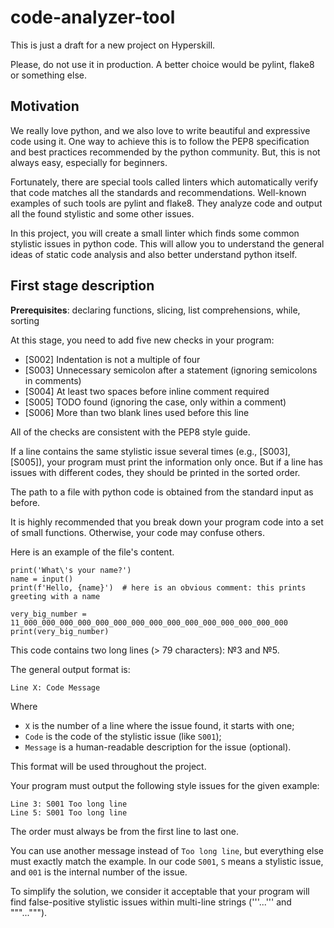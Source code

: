 # code-analyzer-tool
This is just a draft for a new project on Hyperskill.

Please, do not use it in production. A better choice would be pylint, flake8 or something else.

## Motivation

We really love python, and we also love to write beautiful and expressive code using it. 
One way to achieve this is to follow the PEP8 specification and best practices recommended by the python community.
But, this is not always easy, especially for beginners.

Fortunately, there are special tools called linters which automatically verify that code matches all the standards 
and recommendations. Well-known examples of such tools are pylint and flake8. 
They analyze code and output all the found stylistic and some other issues.

In this project, you will create a small linter which finds some common stylistic issues in python code.
This will allow you to understand the general ideas of static code analysis and also better understand python itself.

## First stage description

**Prerequisites**: declaring functions, slicing, list comprehensions, while, sorting

At this stage, you need to add five new checks in your program:
- [S002] Indentation is not a multiple of four 
- [S003] Unnecessary semicolon after a statement (ignoring semicolons in comments)
- [S004] At least two spaces before inline comment required
- [S005] TODO found (ignoring the case, only within a comment) 
- [S006] More than two blank lines used before this line

All of the checks are consistent with the PEP8 style guide.

If a line contains the same stylistic issue several times (e.g., [S003], [S005]), 
your program must print the information only once. But if a line has issues with different codes, 
they should be printed in the sorted order.

The path to a file with python code is obtained from the standard input as before.

It is highly recommended that you break down your program code into a set of small functions.
Otherwise, your code may confuse others.

Here is an example of the file's content.
```
print('What\'s your name?')
name = input()
print(f'Hello, {name}')  # here is an obvious comment: this prints greeting with a name

very_big_number = 11_000_000_000_000_000_000_000_000_000_000_000_000_000_000_000
print(very_big_number)
```

This code contains two long lines (> 79 characters): №3 and №5.

The general output format is:
```
Line X: Code Message 
```
Where 
- `X` is the number of a line where the issue found, it starts with one;
- `Code` is the code of the stylistic issue (like `S001`);
- `Message` is a human-readable description for the issue (optional).

This format will be used throughout the project.

Your program must output the following style issues for the given example:
```
Line 3: S001 Too long line
Line 5: S001 Too long line
```
The order must always be from the first line to last one.

You can use another message instead of `Too long line`, but everything else must exactly match the example.
In our code `S001`, `S` means a stylistic issue, and `001` is the internal number of the issue.

To simplify the solution, we consider it acceptable that your program will find false-positive stylistic issues 
within multi-line strings ('''...''' and """...""").
